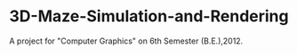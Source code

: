 3D-Maze-Simulation-and-Rendering
================================

A project for "Computer Graphics" on 6th Semester (B.E.),2012. 
